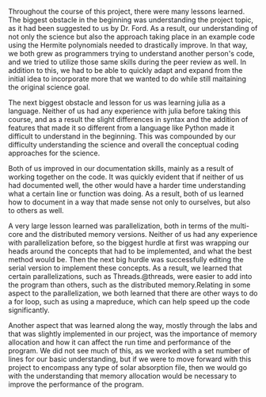 Throughout the course of this project, there were many lessons learned. The biggest obstacle in the beginning was understanding the project topic, as it had been suggested to us by Dr. Ford. As a result, our understanding of not only the science but also the approach taking place in an example code using the Hermite polynomials needed to drastically improve. In that way, we both grew as programmers trying to understand another person's code, and we tried to utilize those same skills during the peer review as well. In addition to this, we had to be able to quickly adapt and expand from the initial idea to incorporate more that we wanted to do while still maitaining the original science goal. 

The next biggest obstacle and lesson for us was learning julia as a language. Neither of us had any experience with julia before taking this course, and as a result the slight differences in syntax and the addition of features that made it so different from a language like Python made it difficult to understand in the beginning. This was compounded by our difficulty understanding the science and overall the conceptual coding approaches for the science. 

Both of us improved in our documentation skills, mainly as a result of working together on the code. It was quickly evident that if neither of us had documented well, the other would have a harder time understanding what a certain line or function was doing. As a result, both of us learned how to document in a way that made sense not only to ourselves, but also to others as well. 

A very large lesson learned was parallelization, both in terms of the multi-core and the distributed memory versions. Neither of us had any experience with parallelization before, so the biggest hurdle at first was wrapping our heads around the concepts that had to be implemented, and what the best method would be. Then the next big hurdle was successfully editing the serial version to implement these concepts. As a result, we learned that certain parallelizations, such as Threads.@threads, were easier to add into the program than others, such as the distributed memory.Relating in some aspect to the parallelization, we both learned that there are other ways to do a for loop, such as using a mapreduce, which can help speed up the code significantly. 

Another aspect that was learned along the way, mostly through the labs and that was slightly implemented in our project, was the importance of memory allocation and how it can affect the run time and performance of the program. We did not see much of this, as we worked with a set number of lines for our basic understanding, but if we were to move forward with this project to encompass any type of solar absorption file, then we would go with the understanding that memory allocation would be necessary to improve the performance of the program. 


